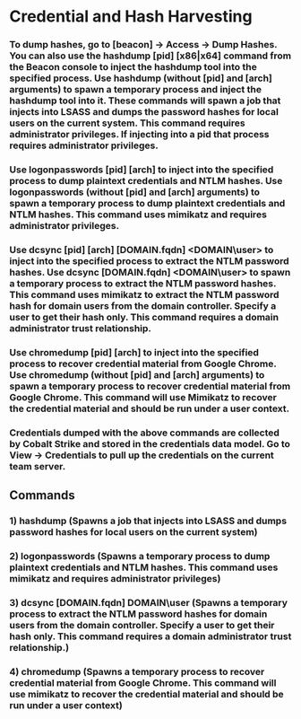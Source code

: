 # Credential and Hash Harvesting

### To dump hashes, go to [beacon] -> Access -> Dump Hashes. You can also use the hashdump [pid] [x86|x64] command from the Beacon console to inject the hashdump tool into the specified process. Use hashdump (without [pid] and [arch] arguments) to spawn a temporary process and inject the hashdump tool into it. These commands will spawn a job that injects into LSASS and dumps the password hashes for local users on the current system. This command requires administrator privileges. If injecting into a pid that process requires administrator privileges.

### Use logonpasswords [pid] [arch] to inject into the specified process to dump plaintext credentials and NTLM hashes. Use logonpasswords (without [pid] and [arch] arguments) to spawn a temporary process to dump plaintext credentials and NTLM hashes. This command uses mimikatz and requires administrator privileges.

### Use dcsync [pid] [arch] [DOMAIN.fqdn] <DOMAIN\user> to inject into the specified process to extract the NTLM password hashes. Use dcsync [DOMAIN.fqdn] <DOMAIN\user> to spawn a temporary process to extract the NTLM password hashes. This command uses mimikatz to extract the NTLM password hash for domain users from the domain controller. Specify a user to get their hash only. This command requires a domain administrator trust relationship.

### Use chromedump [pid] [arch] to inject into the specified process to recover credential material from Google Chrome. Use chromedump (without [pid] and [arch] arguments) to spawn a temporary process to recover credential material from Google Chrome. This command will use Mimikatz to recover the credential material and should be run under a user context.

### Credentials dumped with the above commands are collected by Cobalt Strike and stored in the credentials data model. Go to View -> Credentials to pull up the credentials on the current team server.

## Commands 

### 1) hashdump (Spawns a job that injects into LSASS and dumps password hashes for local users on the current system)

### 2) logonpasswords (Spawns a temporary process to dump plaintext credentials and NTLM hashes. This command uses mimikatz and requires administrator privileges)

### 3) dcsync [DOMAIN.fqdn] DOMAIN\user (Spawns a temporary process to extract the NTLM password hashes for domain users from the domain controller. Specify a user to get their hash only. This command requires a domain administrator trust relationship.)

### 4) chromedump (Spawns a temporary process to recover credential material from Google Chrome. This command will use mimikatz to recover the credential material and should be run under a user context)
